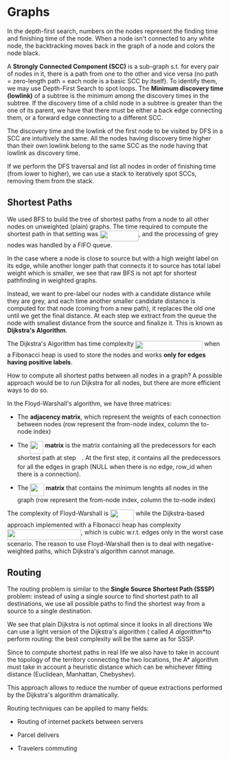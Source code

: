 # Graphs

In the depth-first search, numbers on the nodes represent the finding time and finishing time of the node. When a node isn't connected to any white node, the backtracking moves back in the graph of a node and colors the node black.

A **Strongly Connected Component (SCC)** is a sub-graph s.t. for every pair of nodes in it, there is a path from one to the other and vice versa (no path = zero-length path = each node is a basic SCC by itself). To identify them, we may use Depth-First Search to spot loops. The **Minimum discovery time (lowlink)** of a subtree is the minimum among the discovery times in the subtree. If the discovery time of a child node in a subtree is greater than the one of its parent, we have that there must be either a back edge connecting them, or a forward edge connecting to a different SCC.

The discovery time and the lowlink of the first node to be visited by DFS in a SCC are intuitively the same. All the nodes having discovery time higher than their own lowlink belong to the same SCC as the node having that lowlink as discovery time.

If we perform the DFS traversal and list all nodes in order of finishing time (from lower to higher), we can use a stack to iteratively spot SCCs, removing them from the stack.

## Shortest Paths

We used BFS to build the tree of shortest paths from a node to all other nodes on unweighted (plain) graphs. The time required to compute the shortest path in that setting was <img src="/tex/markdowns/tex/689458413e9fc24e0f8fd11af73f6fe0.svg?invert_in_darkmode&sanitize=true" align=middle width=90.46115264999999pt height=24.65753399999998pt/>, and the processing of grey nodes was handled by a FIFO queue.

In the case where a node is close to source but with a high weight label on its edge, while another longer path that connects it to source has total label weight which is smaller, we see that raw BFS is not apt for shortest pathfinding in weighted graphs.

Instead, we want to pre-label our nodes with a candidate distance while they are grey, and each time another smaller candidate distance is computed for that node (coming from a new path), it replaces the old one until we get the final distance. At each step we extract from the queue the node with smallest distance from the source and finalize it. This is known as **Dijkstra's Algorithm**.

The Dijkstra's Algorithm has time complexity <img src="/tex/markdowns/tex/dd295cf929359e45eb29937519c87575.svg?invert_in_darkmode&sanitize=true" align=middle width=156.89939264999998pt height=24.65753399999998pt/> when a Fibonacci heap is used to store the nodes and works **only for edges having positive labels**.

How to compute all shortest paths between all nodes in a graph? A possible approach would be to run Dijkstra for all nodes, but there are more efficient ways to do so.

In the Floyd-Warshall's algorithm, we have three matrices:

* The **adjacency matrix**, which represent the weights of each connection between nodes (row represent the from-node index, column the to-node index)

* The <img src="/tex/markdowns/tex/fc601b02400edadb6beccb187aaf67cd.svg?invert_in_darkmode&sanitize=true" align=middle width=30.72885419999999pt height=29.190975000000005pt/> **matrix** is the matrix containing all the predecessors for each shortest path at step <img src="/tex/markdowns/tex/55a049b8f161ae7cfeb0197d75aff967.svg?invert_in_darkmode&sanitize=true" align=middle width=9.86687624999999pt height=14.15524440000002pt/>. At the first step, it contains all the predecessors for all the edges in graph (NULL when there is no edge, row_id when there is a connection).

* The <img src="/tex/markdowns/tex/50a436ada59b7954e145099678c75e96.svg?invert_in_darkmode&sanitize=true" align=middle width=32.466286049999994pt height=29.190975000000005pt/> **matrix** that contains the minimum lenghts all nodes in the graph (row represent the from-node index, column the to-node index)

The complexity of Floyd-Warshall is <img src="/tex/markdowns/tex/5783b45fa3ed5d126566df4cae8cafb0.svg?invert_in_darkmode&sanitize=true" align=middle width=55.319805749999986pt height=26.76175259999998pt/> while the Dijkstra-based approach implemented with a Fibonacci heap has complexity <img src="/tex/markdowns/tex/39e6d47fa94975162a76d78d887c8f36.svg?invert_in_darkmode&sanitize=true" align=middle width=171.96811334999998pt height=24.65753399999998pt/>, which is cubic w.r.t. edges only in the worst case scenario. The reason to use Floyd-Warshall then is to deal with negative-weighted paths, which Dijkstra's algorithm cannot manage.

## Routing

The routing problem is similar to the **Single Source Shortest Path (SSSP)** problem: instead of using a single source to find shortest path to all destinations, we use all possible paths to find the shortest way from a source to a single destination.

We see that plain Dijkstra is not optimal since it looks in all directions We can use a light version of the Dijkstra's algorithm ( called **A* algorithm**to perform routing: the best complexity will be the same as for SSSP.

Since to compute shortest paths in real life we also have to take in account the topology of the territory connecting the two locations, the A* algorithm must take in account a heuristic distance which can be whichever fitting distance (Euclidean, Manhattan, Chebyshev).

This approach allows to reduce the number of queue extractions performed by the Dijkstra's algorithm dramatically.

Routing techniques can be applied to many fields:

* Routing of internet packets between servers

* Parcel delivers

* Travelers commuting